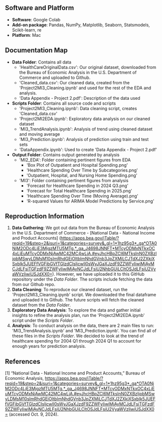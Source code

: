 ## Software and Platform 

- **Software**: Google Colab
- **Add-on package**: Pandas, NumPy, Matplotlib, Seaborn, Statsmodels, Scikit-learn, re 
- **Platform**: Mac

## Documentation Map 

- **Data Folder**: Contains all data
  - 'HealthCareOriginalData.csv': Our original dataset, downloaded from the Bureau of Economic Analysis in the U.S. Department of Commerce and uploaded to Github.
  - 'Cleaned_data.csv': Our cleaned data, created from the 'Project2MI3_Cleaning.ipynb' and used for the rest of the EDA and analysis.
  - 'Data Appendix - Project 2.pdf': Description of the data used
- **Scripts Folder**: Contains all source code and scripts
  - 'Project2MI3_Cleaning.ipynb': Data cleaning script, creates 'Cleaned_data.csv'
  - 'Project2MI2EDA.ipynb': Exploratory data analysis on our cleaned dataset
  - 'MI3_TrendAnalysis.ipynb': Analysis of trend using cleaned dataset and moving average 
  - 'MI3_Prediction.ipynb': Analysis of prediction using train and test sets
  - 'DataAppendix.ipynb': Used to create 'Data Appendix - Project 2.pdf'
- **Output Folder**: Contains output generated by analysis
  - 'MI2_EDA': Folder containing pertinent figures from EDA
    - 'Box Plot of Outpatient and Hospital Spending.png'
    - 'Healthcare Spending Over Time by Subcategories.png'
    - 'Outpatient, Hospital, and Nursing Home Spending.png'
  - 'MI3': Folder containing pertinent figures from analysis
    - 'Forecast for Healthcare Spending in 2024 Q3.png'
    - 'Forecast for Total Healthcare Spending in 2025.png'
    - 'Healthcare Spending Over Time (Moving Average).png'
    - 'R-squared Values for ARIMA Model Predictions by Service.png'
   
## Reproduction Information 
1. **Data Gathering**: We got out data from the Bureau of Economic Analysis in the U.S. Department of Commerce - [National Data - National Income and Product Accounts] (https://apps.bea.gov/iTable/?reqid=19&step=2&isuri=1&categories=survey&_gl=1*1hz95g3*_ga*OTA0NjM2ODc4LjE3MjgzMTU5MTg.*_ga_J4698JNNFT*MTcyODMxNTkxOC4xLjEuMTcyODMxNjAwMC42MC4wLjA.#eyJhcHBpZCI6MTksInN0ZXBzIjpbMSwyLDMsM10sImRhdGEiOltbImNhdGVnb3JpZXMiLCJTdXJ2ZXkiXSxbIk5JUEFfVGFibGVfTGlzdCIsIjcwIl0sWyJGaXJzdF9ZZWFyIiwiMjAyMCJdLFsiTGFzdF9ZZWFyIiwiMjAyNCJdLFsiU2NhbGUiLCItOSJdLFsiU2VyaWVzIiwiUSJdXX0=). However, we have uploaded it to this GitHub repository under the _Data Folder_. The scripts include fetching the data from our Github repo.
2. **Data Cleaning**: To reproduce our cleaned dataset, run the 'Project2MI3_Cleaning.ipynb' script. We downloaded the final dataframe and uploaded it to Github. The future scripts will fetch the cleaned dataset from the _Data Folder_.
3. **Exploratory Data Analysis**: To explore the data and gather initial insights to refine the analysis plan, run the 'Project2MI2EDA.ipynb' script under the _Scripts Folder_.
4. **Analysis**: To conduct analysis on the data, there are 2 main files to run: 
'MI3_TrendAnalysis.ipynb' and 'MI3_Prediction.ipynb'. You can find all of these files in the _Scripts Folder_. We decided to look at the trend of healthcare spending for 2004 Q1 through 2024 Q1 to account for enough years for prediction analysis.  

## References 
[1] “National Data - National Income and Product Accounts,” Bureau of Economic Analysis, https://apps.bea.gov/iTable/?reqid=19&step=2&isuri=1&categories=survey&_gl=1*1hz95g3*_ga*OTA0NjM2ODc4LjE3MjgzMTU5MTg.*_ga_J4698JNNFT*MTcyODMxNTkxOC4xLjEuMTcyODMxNjAwMC42MC4wLjA.#eyJhcHBpZCI6MTksInN0ZXBzIjpbMSwyLDMsM10sImRhdGEiOltbImNhdGVnb3JpZXMiLCJTdXJ2ZXkiXSxbIk5JUEFfVGFibGVfTGlzdCIsIjcwIl0sWyJGaXJzdF9ZZWFyIiwiMjAyMCJdLFsiTGFzdF9ZZWFyIiwiMjAyNCJdLFsiU2NhbGUiLCItOSJdLFsiU2VyaWVzIiwiUSJdXX0= (accessed Oct. 9, 2024).
